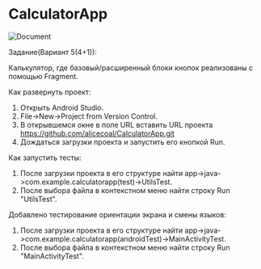 # CalculatorApp

![Document](https://ltdfoto.ru/images/2023/01/18/photo1673907918.jpg)


Задание(Вариант 5(4+1)):

Калькулятор, где базовый/расширенный блоки кнопок реализованы с помощью Fragment.



Как развернуть проект:

1. Открыть Android Studio.
2. File->New->Project from Version Control.
3. В открывшемся окне в поле URL вставить URL проекта https://github.com/alicecoal/CalculatorApp.git
4. Дождаться загрузки проекта и запустить его кнопкой Run.

Как запустить тесты:

1. После загрузки проекта в его структуре найти app->java->com.example.calculatorapp(test)->UtilsTest.
2. После выбора файла в контекстном меню найти строку Run "UtilsTest".

Добавлено тестирование ориентации экрана и смены языков:

1. После загрузки проекта в его структуре найти app->java->com.example.calculatorapp(androidTest)->MainActivityTest.
2. После выбора файла в контекстном меню найти строку Run "MainActivityTest".
